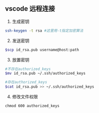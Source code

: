 ## vscode 远程连接

1. 生成密钥

```bash
ssh-keygen -t rsa #这里用-t指定加密算法
```

2. 发送密钥

```bash
$scp id_rsa.pub username@host:path
```

3. 放置密钥

```bash
#不存在authorized_keys
$mv id_rsa.pub ~/.ssh/authorized_keys

#存在authorized_keys
$cat id_rsa.pub >> ~/.ssh/authorized_keys
```

4. 修改文件权限
```
chmod 600 authorized_keys
```